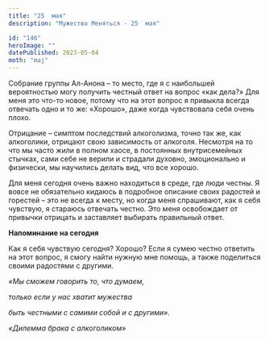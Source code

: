 ```yaml
---
title: "25  мая"
description: "Мужество Меняться - 25  мая"

id: "146"
heroImage: ""
datePublished: 2023-05-04
moth: "maj"
---
```


Собрание группы Ал-Анона – то место, где я с наибольшей вероятностью могу
получить честный ответ на вопрос «как дела?» Для меня это что-то новое, потому
что на этот вопрос я привыкла всегда отвечать одно и то же: «Хорошо», даже
когда чувствовала себя очень плохо.

Отрицание – симптом последствий алкоголизма, точно так же, как алкоголики,
отрицают свою зависимость от алкоголя. Несмотря на то что мы часто жили в
полном хаосе, в постоянных внутрисемейных стычках, сами себе не верили и
страдали духовно, эмоционально и физически, мы научились делать вид, что все
хорошо.

Для меня сегодня очень важно находиться в среде, где люди честны. Я вовсе не
обязательно кидаюсь в подробное описание своих радостей и горестей – это не
всегда к месту, но когда меня спрашивают, как я себя чувствую, я стараюсь
отвечать честно. Это меня освобождает от привычки отрицать и заставляет
выбирать правильный ответ.

**Напоминание на сегодня**

Как я себя чувствую сегодня? Хорошо? Если я сумею честно ответить на этот
вопрос, я смогу найти нужную мне помощь, а также поделиться своими радостями с
другими.

_«Мы сможем говорить то, что думаем,_

_только если у нас хватит мужества_

_быть честными с самими собой и с другими»._

_«Дилемма брака с алкоголиком»_
